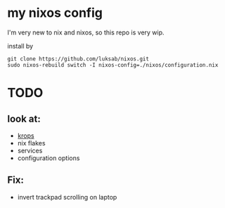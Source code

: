 # my nixos config

I'm very new to nix and nixos, so this repo is very wip.

install by
```
git clone https://github.com/luksab/nixos.git
sudo nixos-rebuild switch -I nixos-config=./nixos/configuration.nix
```

# TODO
## look at:
- [krops](https://github.com/krebs/krops)
- nix flakes
- services
- configuration options
## Fix:
- invert trackpad scrolling on laptop
